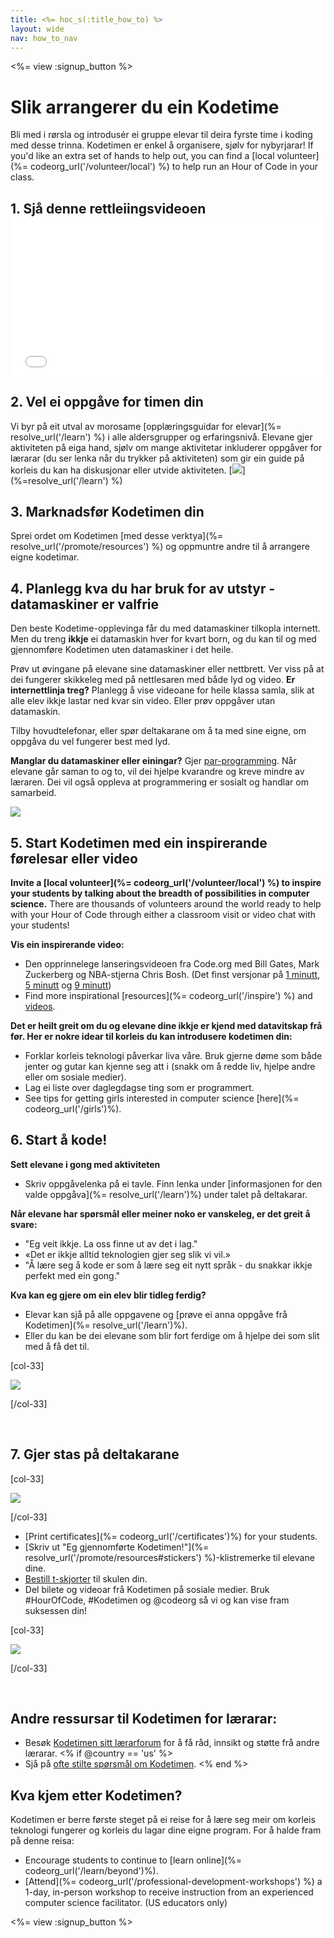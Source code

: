 ```yaml
---
title: <%= hoc_s(:title_how_to) %>
layout: wide
nav: how_to_nav
---
```

<%= view :signup_button %>

<h1>Slik arrangerer du ein Kodetime</h1>

Bli med i rørsla og introdusér ei gruppe elevar til deira fyrste time i koding med desse trinna. Kodetimen er enkel å organisere, sjølv for nybyrjarar! If you'd like an extra set of hands to help out, you can find a [local volunteer](%= codeorg_url('/volunteer/local') %) to help run an Hour of Code in your class.

## 1. Sjå denne rettleiingsvideoen <iframe width="500" height="255" src="//www.youtube.com/embed/SrnvvWDm73k" frameborder="0" allowfullscreen mark="crwd-mark"></iframe> 

## 2. Vel ei oppgåve for timen din

Vi byr på eit utval av morosame [opplæringsguidar for elevar](%= resolve_url('/learn') %) i alle aldersgrupper og erfaringsnivå. Elevane gjer aktiviteten på eiga hand, sjølv om mange aktivitetar inkluderer oppgåver for lærarar (du ser lenka når du trykker på aktiviteten) som gir ein guide på korleis du kan ha diskusjonar eller utvide aktiviteten. [![](/images/Fit-700/tutorials.png)](%=resolve_url('/learn') %)

## 3. Marknadsfør Kodetimen din

Sprei ordet om Kodetimen [med desse verktya](%= resolve_url('/promote/resources') %) og oppmuntre andre til å arrangere eigne kodetimar.

## 4. Planlegg kva du har bruk for av utstyr - datamaskiner er valfrie

Den beste Kodetime-opplevinga får du med datamaskiner tilkopla internett. Men du treng **ikkje** ei datamaskin hver for kvart born, og du kan til og med gjennomføre Kodetimen uten datamaskiner i det heile.

Prøv ut øvingane på elevane sine datamaskiner eller nettbrett. Ver viss på at dei fungerer skikkeleg med på nettlesaren med både lyd og video. **Er internettlinja treg?** Planlegg å vise videoane for heile klassa samla, slik at alle elev ikkje lastar ned kvar sin video. Eller prøv oppgåver utan datamaskin.

Tilby hovudtelefonar, eller spør deltakarane om å ta med sine eigne, om oppgåva du vel fungerer best med lyd.

**Manglar du datamaskiner eller einingar?** Gjer [par-programming](https://www.youtube.com/watch?v=vgkahOzFH2Q). Når elevane går saman to og to, vil dei hjelpe kvarandre og kreve mindre av læraren. Dei vil også oppleva at programmering er sosialt og handlar om samarbeid.

<img src="/images/fit-350/group_ipad.jpg" />

## 5. Start Kodetimen med ein inspirerande førelesar eller video

**Invite a [local volunteer](%= codeorg_url('/volunteer/local') %) to inspire your students by talking about the breadth of possibilities in computer science.** There are thousands of volunteers around the world ready to help with your Hour of Code through either a classroom visit or video chat with your students!

**Vis ein inspirerande video:**

- Den opprinnelege lanseringsvideoen fra Code.org med Bill Gates, Mark Zuckerberg og NBA-stjerna Chris Bosh. (Det finst versjonar på [1 minutt](https://www.youtube.com/watch?v=qYZF6oIZtfc), [5 minutt](https://www.youtube.com/watch?v=nKIu9yen5nc) og [9 minutt](https://www.youtube.com/watch?v=dU1xS07N-FA))
- Find more inspirational [resources](%= codeorg_url('/inspire') %) and [videos](https://www.youtube.com/playlist?list=PLzdnOPI1iJNfpD8i4Sx7U0y2MccnrNZuP).

**Det er heilt greit om du og elevane dine ikkje er kjend med datavitskap frå før. Her er nokre idear til korleis du kan introdusere kodetimen din:**

- Forklar korleis teknologi påverkar liva våre. Bruk gjerne døme som både jenter og gutar kan kjenne seg att i (snakk om å redde liv, hjelpe andre eller om sosiale medier).
- Lag ei liste over daglegdagse ting som er programmert.
- See tips for getting girls interested in computer science [here](%= codeorg_url('/girls')%).

## 6. Start å kode!

**Sett elevane i gong med aktiviteten**

- Skriv oppgåvelenka på ei tavle. Finn lenka under [informasjonen for den valde oppgåva](%= resolve_url('/learn')%) under talet på deltakarar.

**Når elevane har spørsmål eller meiner noko er vanskeleg, er det greit å svare:**

- "Eg veit ikkje. La oss finne ut av det i lag."
- «Det er ikkje alltid teknologien gjer seg slik vi vil.»
- "Å lære seg å kode er som å lære seg eit nytt språk - du snakkar ikkje perfekt med ein gong."

**Kva kan eg gjere om ein elev blir tidleg ferdig?**

- Elevar kan sjå på alle oppgavene og [prøve ei anna oppgåve frå Kodetimen](%= resolve_url('/learn')%).
- Eller du kan be dei elevane som blir fort ferdige om å hjelpe dei som slit med å få det til.

[col-33]

![](/images/fit-250/highschoolgirls.jpeg)

[/col-33]

<p style="clear:both">&nbsp;</p>

## 7. Gjer stas på deltakarane

[col-33]

![](/images/fit-300/boy-certificate.jpg)

[/col-33]

- [Print certificates](%= codeorg_url('/certificates')%) for your students.
- [Skriv ut "Eg gjennomførte Kodetimen!"](%= resolve_url('/promote/resources#stickers') %)-klistremerke til elevane dine.
- [Bestill t-skjorter](http://blog.code.org/post/132608499493/hour-of-code-shirts-and-more) til skulen din.
- Del bilete og videoar frå Kodetimen på sosiale medier. Bruk #HourOfCode, #Kodetimen og @codeorg så vi og kan vise fram suksessen din!

[col-33]

![](/images/fit-260/highlight-certificates.jpg)

[/col-33]

<p style="clear:both">&nbsp;</p>

## Andre ressursar til Kodetimen for lærarar:

- Besøk [Kodetimen sitt lærarforum](http://forum.code.org/c/plc/hour-of-code) for å få råd, innsikt og støtte frå andre lærarar. <% if @country == 'us' %>
- Sjå på [ofte stilte spørsmål om Kodetimen](https://support.code.org/hc/en-us/categories/200147083-Hour-of-Code). <% end %>

## Kva kjem etter Kodetimen?

Kodetimen er berre første steget på ei reise for å lære seg meir om korleis teknologi fungerer og korleis du lagar dine eigne program. For å halde fram på denne reisa:

- Encourage students to continue to [learn online](%= codeorg_url('/learn/beyond')%).
- [Attend](%= codeorg_url('/professional-development-workshops') %) a 1-day, in-person workshop to receive instruction from an experienced computer science facilitator. (US educators only)

<%= view :signup_button %>